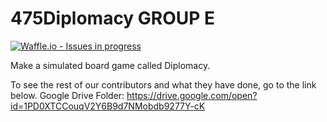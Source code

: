 # 475Diplomacy GROUP E

[![Waffle.io - Issues in progress](https://badge.waffle.io/JessicaHilario/475Diplomacy.png?label=in%20progress&title=In%20Progress)](http://waffle.io/JessicaHilario/475Diplomacy)

Make a simulated board game called Diplomacy.

To see the rest of our contributors and what they have done, go to the link below.
Google Drive Folder: https://drive.google.com/open?id=1PD0XTCCouqV2Y6B9d7NMobdb9277Y-cK
